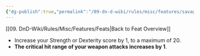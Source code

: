 ```yaml
---
{"dg-publish":true,"permalink":"/09-dn-d-wiki/rules/misc/features/savage-attacker/","tags":["feat"]}
---
```


[[09. DnD-Wiki/Rules/Misc/Features/Feats\|Back to Feat Overview]]

- Increase your Strength or Dexterity score by 1, to a maximum of 20.
- **The critical hit range of your weapon attacks increases by 1**.